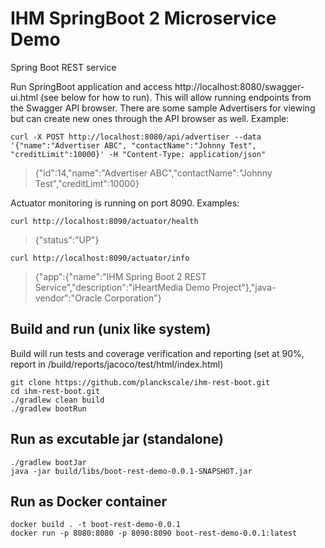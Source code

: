 # IHM SpringBoot 2 Microservice Demo
Spring Boot REST service

Run SpringBoot application and access http://localhost:8080/swagger-ui.html (see below for how to run). This will allow running endpoints from the Swagger API browser. There are some sample Advertisers for viewing but can create new ones through the API browser as well. 
Example:
```
curl -X POST http://localhost:8080/api/advertiser --data '{"name":"Advertiser ABC", "contactName":"Johnny Test", "creditLimit":10000}' -H "Content-Type: application/json"
```
> {"id":14,"name":"Advertiser ABC","contactName":"Johnny Test","creditLimt":10000}


Actuator monitoring is running on port 8090. 
Examples:
```
curl http://localhost:8090/actuator/health
```
> {"status":"UP"}
```
curl http://localhost:8090/actuator/info
```
> {"app":{"name":"IHM Spring Boot 2 REST Service","description":"iHeartMedia Demo Project"},"java-vendor":"Oracle Corporation"}


## Build and run (unix like system)
Build will run tests and coverage verification and reporting (set at 90%, report in /build/reports/jacoco/test/html/index.html)

```
git clone https://github.com/planckscale/ihm-rest-boot.git
cd ihm-rest-boot.git
./gradlew clean build
./gradlew bootRun
```

## Run as excutable jar (standalone)
```
./gradlew bootJar
java -jar build/libs/boot-rest-demo-0.0.1-SNAPSHOT.jar
```

## Run as Docker container
```
docker build . -t boot-rest-demo-0.0.1
docker run -p 8080:8080 -p 8090:8090 boot-rest-demo-0.0.1:latest
```
